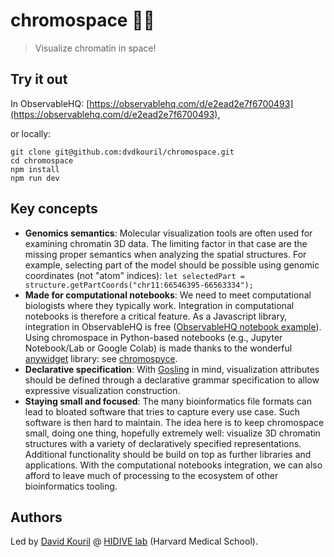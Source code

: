 # chromospace 🧬🚀

> Visualize chromatin in space!

## Try it out
In ObservableHQ:
[https://observablehq.com/d/e2ead2e7f6700493](https://observablehq.com/d/e2ead2e7f6700493),

or locally:
```
git clone git@github.com:dvdkouril/chromospace.git
cd chromospace
npm install
npm run dev
```

## Key concepts
- **Genomics semantics**: Molecular visualization tools are often used for examining chromatin 3D data. The limiting factor in that case are the missing proper semantics when analyzing the spatial structures. For example, selecting part of the model should be possible using genomic coordinates (not "atom" indices): `let selectedPart = structure.getPartCoords("chr11:66546395-66563334");`
- **Made for computational notebooks**: We need to meet computational biologists where they typically work. Integration in computational notebooks is therefore a critical feature. As a Javascript library, integration in ObservableHQ is free ([ObservableHQ notebook example](https://observablehq.com/d/e2ead2e7f6700493)). Using chromospace in Python-based notebooks (e.g., Jupyter Notebook/Lab or Google Colab) is made thanks to the wonderful [anywidget](https://github.com/manzt/anywidget) library: see [chromospyce](https://github.com/dvdkouril/chromospyce).
- **Declarative specification**: With [Gosling](https://github.com/gosling-lang/gosling.js) in mind, visualization attributes should be defined through a declarative grammar specification to allow expressive visualization construction.
- **Staying small and focused**: The many bioinformatics file formats can lead to bloated software that tries to capture every use case. Such software is then hard to maintain. The idea here is to keep chromospace small, doing one thing, hopefully extremely well: visualize 3D chromatin structures with a variety of declaratively specified representations. Additional functionality should be build on top as further libraries and applications. With the computational notebooks integration, we can also afford to leave much of processing to the ecosystem of other bioinformatics tooling.

## Authors
Led by [David Kouril](http://davidkouril.com) @ [HIDIVE lab](http://hidivelab.org) (Harvard Medical School).
